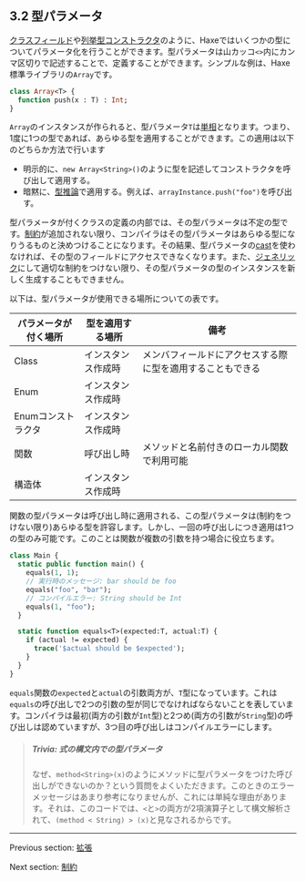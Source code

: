 ## 3.2 型パラメータ

[クラスフィールド](class-field.md)や[列挙型コンストラクタ](types-enum-constructor.md)のように、Haxeではいくつかの型についてパラメータ化を行うことができます。型パラメータは山カッコ`<>`内にカンマ区切りで記述することで、定義することができます。シンプルな例は、Haxe標準ライブラリの`Array`です。

```haxe
class Array<T> {
  function push(x : T) : Int;
}
```
`Array`のインスタンスが作られると、型パラメータ`T`は[単相](types-monomorph.md)となります。つまり、1度に1つの型であれば、あらゆる型を適用することができます。この適用は以下のどちらか方法で行います

* 明示的に、`new Array<String>()`のように型を記述してコンストラクタを呼び出して適用する。
* 暗黙に、[型推論](type-system-type-inference.md)で適用する。例えば、`arrayInstance.push("foo")`を呼び出す。

型パラメータが付くクラスの定義の内部では、その型パラメータは不定の型です。[制約](type-system-type-parameter-constraints.md)が追加されない限り、コンパイラはその型パラメータはあらゆる型になりうるものと決めつけることになります。その結果、型パラメータの[cast](expression-cast.md)を使わなければ、その型のフィールドにアクセスできなくなります。また、[ジェネリック](type-system-generic.md)にして適切な制約をつけない限り、その型パラメータの型のインスタンスを新しく生成することもできません。

以下は、型パラメータが使用できる場所についての表です。

パラメータが付く場所  | 型を適用する場所  | 備考 
 --- | --- | ---
Class  | インスタンス作成時  | メンバフィールドにアクセスする際に型を適用することもできる 
Enum  | インスタンス作成時  | 
Enumコンストラクタ  | インスタンス作成時  | 
関数  | 呼び出し時  | メソッドと名前付きのローカル関数で利用可能
構造体  | インスタンス作成時  | 
 

関数の型パラメータは呼び出し時に適用される、この型パラメータは(制約をつけない限り)あらゆる型を許容します。しかし、一回の呼び出しにつき適用は1つの型のみ可能です。このことは関数が複数の引数を持つ場合に役立ちます。

```haxe
class Main {
  static public function main() {
    equals(1, 1);
    // 実行時のメッセージ: bar should be foo
    equals("foo", "bar");
    // コンパイルエラー: String should be Int
    equals(1, "foo");
  }

  static function equals<T>(expected:T, actual:T) {
    if (actual != expected) {
      trace('$actual should be $expected');
    }
  }
}
```

`equals`関数の`expected`と`actual`の引数両方が、`T`型になっています。これは`equals`の呼び出しで2つの引数の型が同じでなければならないことを表しています。コンパイラは最初(両方の引数が`Int`型)と2つめ(両方の引数が`String`型)の呼び出しは認めていますが、3つ目の呼び出しはコンパイルエラーにします。

> ##### Trivia: 式の構文内での型パラメータ
>
> なぜ、`method<String>(x)`のようにメソッドに型パラメータをつけた呼び出しができないのか？という質問をよくいただきます。このときのエラーメッセージはあまり参考になりませんが、これには単純な理由があります。それは、このコードでは、`<`と`>`の両方が2項演算子として構文解析されて、`(method < String) > (x)`と見なされるからです。

---

Previous section: [拡張](type-system-extensions.md)

Next section: [制約](type-system-type-parameter-constraints.md)